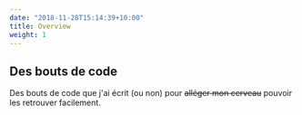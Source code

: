 ```yaml
---
date: "2018-11-28T15:14:39+10:00"
title: Overview
weight: 1
---
```


## Des bouts de code

Des bouts de code que j'ai écrit (ou non) pour ~~alléger mon cerveau~~ pouvoir les retrouver facilement.


